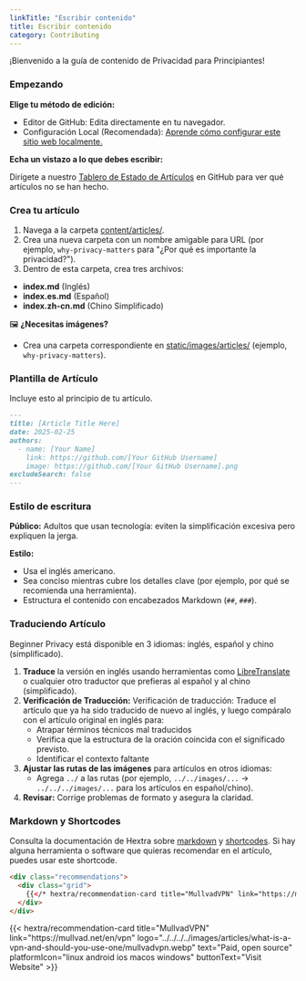 ```yaml
---
linkTitle: "Escribir contenido"
title: Escribir contenido
category: Contributing
---
```

¡Bienvenido a la guía de contenido de Privacidad para Principiantes!

### Empezando
**Elige tu método de edición:**
- Editor de GitHub: Edita directamente en tu navegador.
- Configuración Local (Recomendada): [Aprende cómo configurar este sitio web localmente.](../setup-locally/)

**Echa un vistazo a lo que debes escribir:** 

Dirígete a nuestro [Tablero de Estado de Artículos](https://github.com/orgs/beginnerprivacy/projects/1) en GitHub para ver qué artículos no se han hecho.

### Crea tu artículo
1. Navega a la carpeta [content/articles/](https://github.com/beginnerprivacy/beginnerprivacy.github.io/tree/main/content/articles).
2. Crea una nueva carpeta con un nombre amigable para URL (por ejemplo, `why-privacy-matters` para "¿Por qué es importante la privacidad?").
3. Dentro de esta carpeta, crea tres archivos:
- **index.md** (Inglés)
- **index.es.md** (Español)
- **index.zh-cn.md** (Chino Simplificado)

🖼️ **¿Necesitas imágenes?**
- Crea una carpeta correspondiente en [static/images/articles/](https://github.com/beginnerprivacy/beginnerprivacy.github.io/tree/main/static/images/articles) (ejemplo, `why-privacy-matters`).

### Plantilla de Artículo
Incluye esto al principio de tu artículo.
```markdown
---
title: [Article Title Here]
date: 2025-02-25
authors:
  - name: [Your Name]
    link: https://github.com/[Your GitHub Username]
    image: https://github.com/[Your GitHub Username].png
excludeSearch: false
---
```

### Estilo de escritura
**Público:**  Adultos que usan tecnología: eviten la simplificación excesiva pero expliquen la jerga.

**Estilo:**
- Usa el inglés americano.
- Sea conciso mientras cubre los detalles clave (por ejemplo, por qué se recomienda una herramienta).
- Estructura el contenido con encabezados Markdown (`##`, `###`).

### Traduciendo Artículo
Beginner Privacy está disponible en 3 idiomas: inglés, español y chino (simplificado).
1. **Traduce** la versión en inglés usando herramientas como [LibreTranslate](https://libretranslate.com/) o cualquier otro traductor que prefieras al español y al chino (simplificado).
2. **Verificación de Traducción:**  Verificación de traducción: Traduce el artículo que ya ha sido traducido de nuevo al inglés, y luego compáralo con el artículo original en inglés para:
    - Atrapar términos técnicos mal traducidos
    - Verifica que la estructura de la oración coincida con el significado previsto.
    - Identificar el contexto faltante
3. **Ajustar las rutas de las imágenes** para artículos en otros idiomas:
    - Agrega `../` a las rutas (por ejemplo, `../../images/...` → `../../../images/...` para los artículos en español/chino).
4. **Revisar:** Corrige problemas de formato y asegura la claridad.

### Markdown y Shortcodes
Consulta la documentación de Hextra sobre [markdown](https://imfing.github.io/hextra/docs/guide/markdown/) y [shortcodes](https://imfing.github.io/hextra/docs/guide/shortcodes/). Si hay alguna herramienta o software que quieras recomendar en el artículo, puedes usar este shortcode.
```html
<div class="recommendations">
  <div class="grid">
    {{</* hextra/recommendation-card title="MullvadVPN" link="https://mullvad.net/en/vpn" logo="../../../../images/articles/what-is-a-vpn-and-should-you-use-one/mullvadvpn.webp" text="Paid, open source" platformIcon="linux android ios macos windows" buttonText="Visit Website" */>}}
  </div>
</div>
```
<div class="recommendations">
  <div class="grid">
    {{< hextra/recommendation-card title="MullvadVPN" link="https://mullvad.net/en/vpn" logo="../../../../images/articles/what-is-a-vpn-and-should-you-use-one/mullvadvpn.webp" text="Paid, open source" platformIcon="linux android ios macos windows" buttonText="Visit Website" >}}
  </div>
</div>

